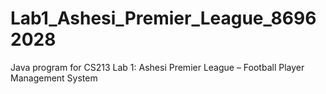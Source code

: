 # Lab1_Ashesi_Premier_League_86962028
Java program for CS213 Lab 1: Ashesi Premier League – Football Player Management System
